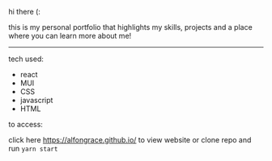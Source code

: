 hi there (:

this is my personal portfolio that highlights my skills, projects and a place where you can learn more about me!

___________________________________________

tech used:
- react
- MUI
- CSS
- javascript
- HTML

to access:

click here https://alfongrace.github.io/ to view website or clone repo and run `yarn start`
